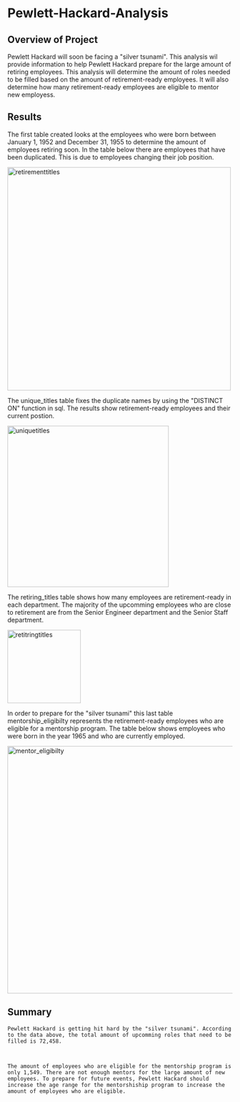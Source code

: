 # Pewlett-Hackard-Analysis

## Overview of Project

 Pewlett Hackard will soon be facing a "silver tsunami". This analysis wil provide information to help Pewlett Hackard prepare for the large amount of retiring employees. This analysis will determine the amount of roles needed to be filled based on the amount of retirement-ready employees. It will also determine how many retirement-ready employees are eligible to mentor new employess.


## Results
  The first table created looks at the employees who were born between January 1, 1952 and December 31, 1955 to determine the amount of employees retiring soon. In the table below there are employees that have been duplicated. This is due to employees changing their job position.
  
  <img width="500" alt="retirementtitles" src="https://user-images.githubusercontent.com/106712521/182982103-30937b2a-9277-431f-aeec-46a52e7dfb69.png">
  
  The unique_titles table fixes the duplicate names by using the "DISTINCT ON" function in sql. The results show retirement-ready employees and their current postion. 
  
  <img width="361" alt="uniquetitles" src="https://user-images.githubusercontent.com/106712521/182982800-dc8eae1e-ba94-4eea-9a39-f4e9957ad211.png">
  
  The retiring_titles table shows how many employees are retirement-ready in each department. The majority of the upcomming employees who are close to retirement are from the Senior Engineer department and the Senior Staff department.

<img width="164" alt="retitringtitles" src="https://user-images.githubusercontent.com/106712521/182983469-fed33b28-29bb-4fd2-a4c6-51dd45c86edd.png">

In order to prepare for the "silver tsunami" this last table mentorship_eligibilty represents the retirement-ready employees who are eligible for a mentorship program. The table below shows employees who were born in the year 1965 and who are currently employed.

<img width="554" alt="mentor_eligibilty" src="https://user-images.githubusercontent.com/106712521/182984769-a63e0b69-0fbd-44a5-9c97-8139a298a5cb.png">

## Summary
    Pewlett Hackard is getting hit hard by the "silver tsunami". According to the data above, the total amount of upcomming roles that need to be filled is 72,458. 
    
    
    
    The amount of employees who are eligible for the mentorship program is only 1,549. There are not enough mentors for the large amount of new employees. To prepare for future events, Pewlett Hackard should increase the age range for the mentorshiship program to increase the amount of employees who are eligible.
